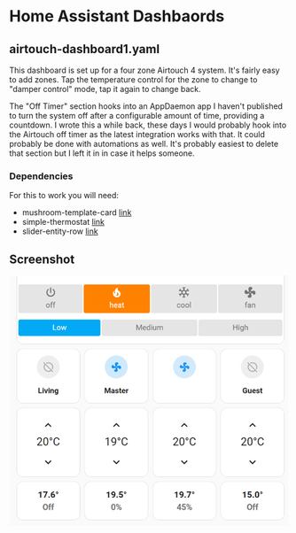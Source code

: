 # Home Assistant Dashbaords
## airtouch-dashboard1.yaml
This dashboard is set up for a four zone Airtouch 4 system. It's fairly easy to add zones. Tap the temperature control for the zone to change to "damper control"
mode, tap it again to change back.

The "Off Timer" section hooks into an AppDaemon app I haven't published to turn the system off after a configurable amount of time, providing a countdown.  I wrote this a while back, these days I would probably hook into the Airtouch off timer as the latest integration works with that. It could probably be done with automations as well. It's probably easiest to delete that section but I left it in in case it helps someone.

### Dependencies
For this to work you will need:
 - mushroom-template-card [link](https://github.com/piitaya/lovelace-mushroom)
 - simple-thermostat [link](https://github.com/nervetattoo/simple-thermostat)
 - slider-entity-row [link](https://github.com/thomasloven/lovelace-slider-entity-row)




## Screenshot
![Airtouch Dashboard](airtouch-dashboard1.png)